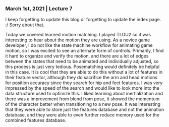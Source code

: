 ### March 1st, 2021 | Lecture 7

I keep forgetting to update this blog or forgetting to update the index page. :/ Sorry about that.

Today we covered learned motion matching.
I played TLOU2 so it was interesting to hear about the motion they are using.
As a novice game developer, I do not like the state machine workflow for animating game motion, so I was excited to see an alternate form of controls. 
Primarily, I find it hard to organize and verify the motion, and there are a lot of edges between the states that need to be animated and individually adjusted, so this process is just very tedious.
Posematching would definitely be helpful in this case.
It is cool that they are able to do this without a lot of features in their feature vector, although they do sacrifice the arm and head motions for position accuracy since they search for hip and feet features.
I was very impressed by the speed of the search and would like to look more into the data structure used to optimize this.
I liked learning about inertialization and there was a improvement from blend from pose, it showed the momentum of the character better when transitioning to a new pose.
It was interesting that they were able to store just the features database and not the animation database, and they were able to even further reduce memory used for the combined features database.
